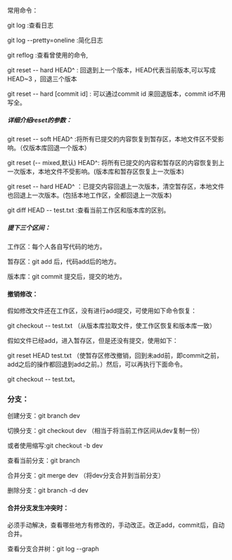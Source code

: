 常用命令：

git log :查看日志 

git log  --pretty=oneline :简化日志

git reflog :查看曾使用的命令,

git reset  -- hard HEAD^  : 回退到上一个版本，HEAD代表当前版本,可以写成 HEAD~3 ，回退三个版本

git reset -- hard  [commit id] : 可以通过commit id 来回退版本，commit id不用写全。

##### 详细介绍reset的参数：

git reset  -- soft HEAD^ :将所有已提交的内容恢复到暂存区，本地文件区不受影响。（仅版本库回退一个版本）

git reset  (-- mixed,默认) HEAD^: 将所有已提交的内容和暂存区的内容恢复到上一次版本，本地文件不受影响。(版本库和暂存区恢复上一次版本)

git reset  -- hard HEAD^	：已提交内容回退上一次版本，清空暂存区，本地文件也回退上一次版本。(包括本地工作区，全都回退上一次版本)

git diff HEAD -- test.txt   :查看当前工作区和版本库的区别。

##### 提下三个区间：

工作区：每个人各自写代码的地方。

暂存区：git add 后，代码add后的地方。

版本库：git commit 提交后，提交的地方。

#### 撤销修改：

假如修改文件还在工作区，没有进行add提交，可使用如下命令恢复：

git checkout -- test.txt  （从版本库拉取文件，使工作区恢复和版本库一致）

假如文件已经add，进入暂存区，但是还没有提交，使用如下：

git reset HEAD test.txt   （使暂存区修改撤销，回到未add前，即commit之前，add之后的操作都回退到add之前。）然后，可以再执行下面命令。

git checkout -- test.txt。

### 分支：

创建分支：git branch dev

切换分支：git checkout dev （相当于将当前工作区间从dev复制一份）

或者使用缩写:git checkout  -b dev

查看当前分支：git branch

合并分支：git merge dev （将dev分支合并到当前分支<master>）

删除分支：git branch -d dev

#### 合并分支发生冲突时：

必须手动解决，查看哪些地方有修改的，手动改正。改正add，commit后，自动合并。

查看分支合并树：git log --graph



 